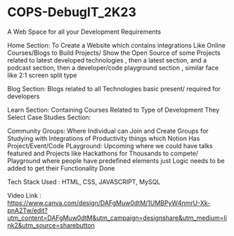 # COPS-DebugIT_2K23
A Web Space for all your Development Requirements

Home Section:
To Create a Website which contains integrations Like Online Courses/Blogs to Build Projects/ Show the Open Source of some Projects related to latest developed technologies , then a latest section, and a podcast section, then a developer/code playground section , similar face like 2:1 screen split type

Blog Section:
Blogs related to all Technologies basic present/ required for developers

Learn Section:
Containing Courses Related to Type of Development They Select
Case Studies Section:

Community Groups:
Where Individual can Join and Create Groups for Studying with Integrations of Productivity things which Notion Has
Project/Event/Code PLayground:
Upcoming where we could have talks featured and Projects like Hackathons for Thousands to compete/ Playground where people have predefined elements just Logic needs to be added to get their Functionality Done

Tech Stack Used :
HTML, CSS, JAVASCRIPT, MySQL

Video Link :
https://www.canva.com/design/DAFgMuw0dtM/1UMBPyW4nmrU-Xk-pnA2Tw/edit?utm_content=DAFgMuw0dtM&utm_campaign=designshare&utm_medium=link2&utm_source=sharebutton
